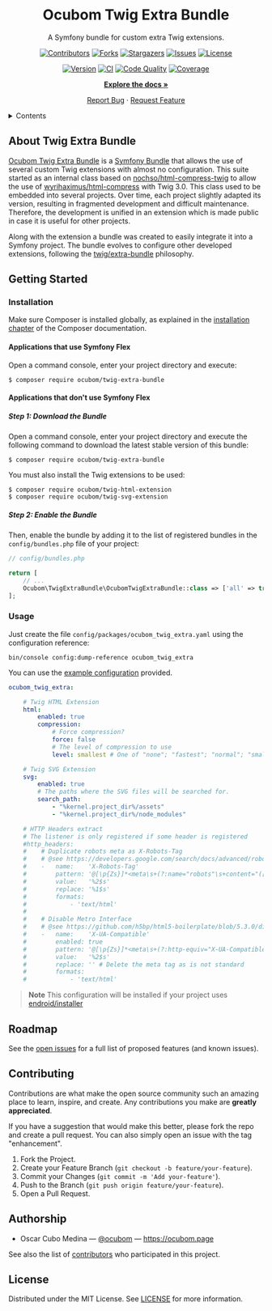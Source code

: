 <div align="center">

Ocubom Twig Extra Bundle
========================

A Symfony bundle for custom extra Twig extensions.

[![Contributors][contributors-img]][contributors-url]
[![Forks][forks-img]][forks-url]
[![Stargazers][stars-img]][stars-url]
[![Issues][issues-img]][issues-url]
[![License][license-img]][license-url]

[![Version][packagist-img]][packagist-url]
[![CI][workflow-ci-img]][workflow-ci-url]
[![Code Quality][quality-img]][quality-url]
[![Coverage][coverage-img]][coverage-url]

[**Explore the docs »**][Documentation]

[Report Bug](https://github.com/ocubom/twig-extra-bundle/issues)
·
[Request Feature](https://github.com/ocubom/twig-extra-bundle/issues)

</div>

<details>
  <summary>Contents</summary>

* [About SVG Bundle](#about-twig-extra-bundle)
* [Getting Started](#getting-started)
    * [Installation](#installation)
    * [Usage](#usage)
* [Roadmap](#roadmap)
* [Contributing](#contributing)
* [Authorship](#authorship)
* [License](#license)

</details>

## About Twig Extra Bundle

[Ocubom Twig Extra Bundle](https://github.com/ocubom/twig-extra-bundle) is a [Symfony Bundle][] that allows the use of several custom Twig extensions with almost no configuration.
This suite started as an internal class based on [nochso/html-compress-twig][] to allow the use of [wyrihaximus/html-compress][] with Twig 3.0.
This class used to be embedded into several projects.
Over time, each project slightly adapted its version, resulting in fragmented development and difficult maintenance.
Therefore, the development is unified in an extension which is made public in case it is useful for other projects.

Along with the extension a bundle was created to easily integrate it into a Symfony project.
The bundle evolves to configure other developed extensions, following the [twig/extra-bundle][] philosophy.

## Getting Started

### Installation

Make sure Composer is installed globally, as explained in the [installation chapter](https://getcomposer.org/doc/00-intro.md) of the Composer documentation.

#### Applications that use Symfony Flex

Open a command console, enter your project directory and execute:

```console
$ composer require ocubom/twig-extra-bundle
```

#### Applications that don't use Symfony Flex

##### Step 1: Download the Bundle

Open a command console, enter your project directory and execute the
following command to download the latest stable version of this bundle:

```console
$ composer require ocubom/twig-extra-bundle
```

You must also install the Twig extensions to be used:

```console
$ composer require ocubom/twig-html-extension
$ composer require ocubom/twig-svg-extension
```

##### Step 2: Enable the Bundle

Then, enable the bundle by adding it to the list of registered bundles
in the `config/bundles.php` file of your project:

```php
// config/bundles.php

return [
    // ...
    Ocubom\TwigExtraBundle\OcubomTwigExtraBundle::class => ['all' => true],
];
```

### Usage

Just create the file `config/packages/ocubom_twig_extra.yaml` using the configuration reference:

```console
bin/console config:dump-reference ocubom_twig_extra
```

You can use the [example configuration][] provided.

```yaml
ocubom_twig_extra:

    # Twig HTML Extension
    html:
        enabled: true
        compression:
            # Force compression?
            force: false
            # The level of compression to use
            level: smallest # One of "none"; "fastest"; "normal"; "smallest"

    # Twig SVG Extension
    svg:
        enabled: true
        # The paths where the SVG files will be searched for.
        search_path:
            - "%kernel.project_dir%/assets"
            - "%kernel.project_dir%/node_modules"

    # HTTP Headers extract
    # The listener is only registered if some header is registered
    #http_headers:
    #    # Duplicate robots meta as X-Robots-Tag
    #    # @see https://developers.google.com/search/docs/advanced/robots/robots_meta_tag#xrobotstag
    #    -   name:    'X-Robots-Tag'
    #        pattern: '@[\p{Zs}]*<meta\s+(?:name="robots"\s+content="([^"]+)"|content="([^"]+)"\s+name="robots")\s*/?\s*>\p{Zs}*\n?@i'
    #        value:   '%2$s'
    #        replace: '%1$s'
    #        formats:
    #            - 'text/html'
    #
    #    # Disable Metro Interface
    #    # @see https://github.com/h5bp/html5-boilerplate/blob/5.3.0/dist/doc/extend.md#prompt-users-to-switch-to-desktop-mode-in-ie10-metro
    #    -   name:    'X-UA-Compatible'
    #        enabled: true
    #        pattern: '@[\p{Zs}]*<meta\s+(?:http-equiv="X-UA-Compatible"\s+content="([^"]+)"|content="([^"]+)"\s+http-equiv="X-UA-Compatible")\s*>\p{Zs}*\n?@i'
    #        value:   '%2$s'
    #        replace: '' # Delete the meta tag as is not standard
    #        formats:
    #            - 'text/html'
```

> **Note**
> This configuration will be installed if your project uses [endroid/installer][]

## Roadmap

See the [open issues](https://github.com/ocubom/twig-extra-bundle/issues) for a full list of proposed features (and known issues).

## Contributing

Contributions are what make the open source community such an amazing place to learn, inspire, and create.
Any contributions you make are **greatly appreciated**.

If you have a suggestion that would make this better, please fork the repo and create a pull request.
You can also simply open an issue with the tag "enhancement".

1. Fork the Project.
2. Create your Feature Branch (`git checkout -b feature/your-feature`).
3. Commit your Changes (`git commit -m 'Add your-feature'`).
4. Push to the Branch (`git push origin feature/your-feature`).
5. Open a Pull Request.

## Authorship

* Oscar Cubo Medina — [@ocubom](https://twitter.com/ocubom) — https://ocubom.page <div align="center">

See also the list of [contributors][contributors-url] who participated in this project.

## License

Distributed under the MIT License.
See [LICENSE][] for more information.


[Documentation]: https://github.com/ocubom/twig-extra-bundle/blob/main/docs/index.md
[LICENSE]: https://github.com/ocubom/twig-extra-bundle/blob/master/LICENSE
[example configuration]: https://github.com/ocubom/twig-extra-bundle/blob/main/.install/symfony/config/packages/ocubom_twig_extra.yaml

<!-- Links -->
[composer]: https://getcomposer.org/
[endroid/installer]: https://packagist.org/packages/endroid/installer
[Symfony]: https://symfony.com/
[Symfony Bundle]: https://symfony.com/doc/current/bundles.html

<!-- Packagist links -->
[nochso/html-compress-twig]: https://packagist.org/packages/nochso/html-compress-twig
[twig/extra-bundle]: https://packagist.org/packages/twig/extra-bundle
[wyrihaximus/html-compress]: https://packagist.org/packages/wyrihaximus/html-compress

<!-- Project Badges -->
[contributors-img]: https://img.shields.io/github/contributors/ocubom/twig-extra-bundle.svg?style=for-the-badge
[contributors-url]: https://github.com/ocubom/twig-extra-bundle/graphs/contributors
[forks-img]:        https://img.shields.io/github/forks/ocubom/twig-extra-bundle.svg?style=for-the-badge
[forks-url]:        https://github.com/ocubom/twig-extra-bundle/network/members
[stars-img]:        https://img.shields.io/github/stars/ocubom/twig-extra-bundle.svg?style=for-the-badge
[stars-url]:        https://github.com/ocubom/twig-extra-bundle/stargazers
[issues-img]:       https://img.shields.io/github/issues/ocubom/twig-extra-bundle.svg?style=for-the-badge
[issues-url]:       https://github.com/ocubom/twig-extra-bundle/issues
[license-img]:      https://img.shields.io/github/license/ocubom/twig-extra-bundle.svg?style=for-the-badge
[license-url]:      https://github.com/ocubom/twig-extra-bundle/blob/master/LICENSE
[workflow-ci-img]:  https://img.shields.io/github/actions/workflow/status/ocubom/twig-extra-bundle/test.yml?branch=main&label=CI&logo=github&style=for-the-badge
[workflow-ci-url]:  https://github.com/ocubom/twig-extra-bundle/actions/
[packagist-img]:    https://img.shields.io/packagist/v/ocubom/twig-extra-bundle.svg?logo=packagist&logoColor=%23fefefe&style=for-the-badge
[packagist-url]:    https://packagist.org/packages/ocubom/twig-extra-bundle
[coverage-img]:     https://img.shields.io/scrutinizer/coverage/g/ocubom/twig-extra-bundle.svg?logo=scrutinizer&logoColor=fff&style=for-the-badge
[coverage-url]:     https://scrutinizer-ci.com/g/ocubom/twig-extra-bundle/code-structure/main/code-coverage
[quality-img]:      https://img.shields.io/scrutinizer/quality/g/ocubom/twig-extra-bundle.svg?logo=scrutinizer&logoColor=fff&style=for-the-badge
[quality-url]:      https://scrutinizer-ci.com/g/ocubom/twig-extra-bundle/

